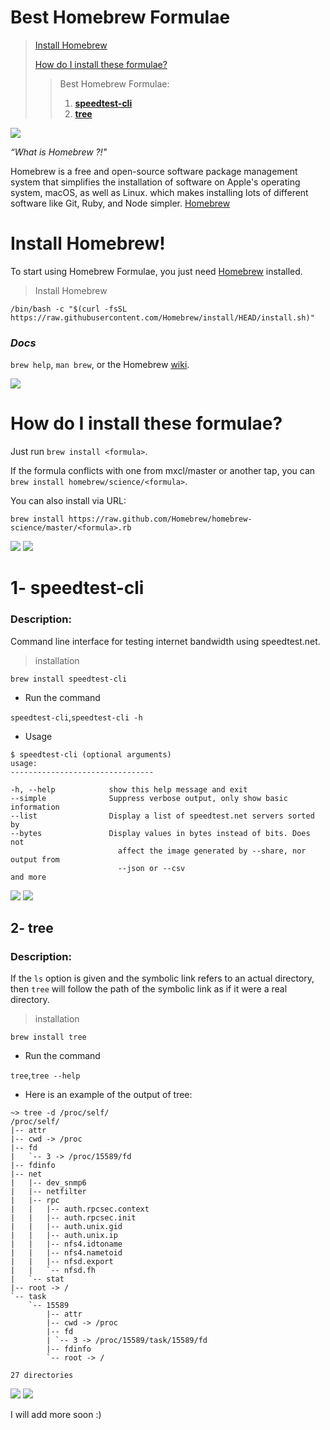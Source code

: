 Best Homebrew Formulae
===============================

>[Install Homebrew](#install-homebrew)
>
>[How do I install these formulae?](#how-do-i-install-these-formulae)
>
>>Best Homebrew Formulae:
>>1. [**speedtest-cli**](#1--speedtest-cli)
>>2. [**tree**](#2--tree)



<img src="https://user-images.githubusercontent.com/73097560/115834477-dbab4500-a447-11eb-908a-139a6edaec5c.gif">



_“What is Homebrew ?!"_

Homebrew is a free and open-source software package management system that simplifies the installation of software on Apple's operating system, macOS, as well as Linux. which makes installing lots of different software like Git, Ruby, and Node simpler. 
[Homebrew](https://brew.sh) 









# Install Homebrew!

To start using Homebrew Formulae, you just need [Homebrew](https://brew.sh/) installed.

>Install Homebrew

    /bin/bash -c "$(curl -fsSL https://raw.githubusercontent.com/Homebrew/install/HEAD/install.sh)"

### ***Docs***

`brew help`, `man brew`, or the Homebrew [wiki][].

[wiki]:http://wiki.github.com/mxcl/homebrew 




<img src="https://user-images.githubusercontent.com/73097560/115834477-dbab4500-a447-11eb-908a-139a6edaec5c.gif">

# How do I install these formulae?

Just run `brew install <formula>`.

If the formula conflicts with one from mxcl/master or another tap, you can `brew install homebrew/science/<formula>`.

You can also install via URL:

    brew install https://raw.github.com/Homebrew/homebrew-science/master/<formula>.rb





<img src="https://user-images.githubusercontent.com/73097560/115834477-dbab4500-a447-11eb-908a-139a6edaec5c.gif">
<img src="https://user-images.githubusercontent.com/73097560/115834477-dbab4500-a447-11eb-908a-139a6edaec5c.gif">





# **1- speedtest-cli**

### Description:
Command line interface for testing internet bandwidth using speedtest.net.
>installation

    brew install speedtest-cli

* Run the command

`speedtest-cli`,`speedtest-cli -h`
* Usage
```
$ speedtest-cli (optional arguments)
usage:
--------------------------------

-h, --help            show this help message and exit
--simple              Suppress verbose output, only show basic information
--list                Display a list of speedtest.net servers sorted by
--bytes               Display values in bytes instead of bits. Does not
                        affect the image generated by --share, nor output from
                        --json or --csv
and more
```





<img src="https://user-images.githubusercontent.com/73097560/115834477-dbab4500-a447-11eb-908a-139a6edaec5c.gif">
<img src="https://user-images.githubusercontent.com/73097560/115834477-dbab4500-a447-11eb-908a-139a6edaec5c.gif">






**2- tree**
--------------------
### Description:
If the `ls` option is given and the symbolic link refers to an actual directory, then `tree` will
       follow the path of the symbolic link as if it were a real directory.
>installation

    brew install tree

* Run the command

`tree`,`tree --help`

* Here is an example of the output of tree:
```
~> tree -d /proc/self/
/proc/self/
|-- attr
|-- cwd -> /proc
|-- fd
|   `-- 3 -> /proc/15589/fd
|-- fdinfo
|-- net
|   |-- dev_snmp6
|   |-- netfilter
|   |-- rpc
|   |   |-- auth.rpcsec.context
|   |   |-- auth.rpcsec.init
|   |   |-- auth.unix.gid
|   |   |-- auth.unix.ip
|   |   |-- nfs4.idtoname
|   |   |-- nfs4.nametoid
|   |   |-- nfsd.export
|   |   `-- nfsd.fh
|   `-- stat
|-- root -> /
`-- task
    `-- 15589
        |-- attr
        |-- cwd -> /proc
        |-- fd
        | `-- 3 -> /proc/15589/task/15589/fd
        |-- fdinfo
        `-- root -> /

27 directories
```




<img src="https://user-images.githubusercontent.com/73097560/115834477-dbab4500-a447-11eb-908a-139a6edaec5c.gif">
<img src="https://user-images.githubusercontent.com/73097560/115834477-dbab4500-a447-11eb-908a-139a6edaec5c.gif">




I will add more soon :)
